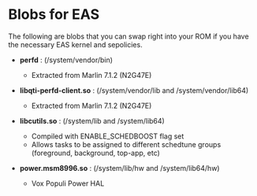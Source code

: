 # Blobs for EAS
The following are blobs that you can swap right into your ROM if you have the necessary EAS kernel and sepolicies.

* **perfd** : (/system/vendor/bin)
    * Extracted from Marlin 7.1.2 (N2G47E)

* **libqti-perfd-client.so** : (/system/vendor/lib and /system/vendor/lib64)
    * Extracted from Marlin 7.1.2 (N2G47E)

* **libcutils.so** : (/system/lib and /system/lib64)
    * Compiled with ENABLE_SCHEDBOOST flag set 
    * Allows tasks to be assigned to different schedtune groups (foreground, background, top-app, etc)

* **power.msm8996.so** : (/system/lib/hw and /system/lib64/hw)
    * Vox Populi Power HAL

